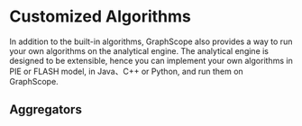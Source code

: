 # Customized Algorithms

In addition to the built-in algorithms, GraphScope also provides a way to run your own algorithms on the analytical engine. The analytical engine is designed to be extensible, hence you can implement your own algorithms in PIE or FLASH model, in Java、C++ or Python, and run them on GraphScope.





## Aggregators